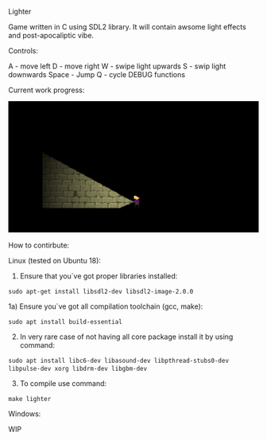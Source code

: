 Lighter

Game written in C using SDL2 library.
It will contain awsome light effects and post-apocaliptic vibe.

Controls:

A - move left
D - move right
W - swipe light upwards
S - swip light downwards
Space - Jump
Q - cycle DEBUG functions


Current work progress:

![A test image](screenshot.gif)

How to contirbute:

Linux (tested on Ubuntu 18):

1) Ensure that you`ve got proper libraries installed:

```
sudo apt-get install libsdl2-dev libsdl2-image-2.0.0 
```

1a) Ensure you`ve got all compilation toolchain (gcc, make):

```
sudo apt install build-essential
```

2) In very rare case of not having all core package install it by using command:

```
sudo apt install libc6-dev libasound-dev libpthread-stubs0-dev libpulse-dev xorg libdrm-dev libgbm-dev
```

3) To compile use command:

```
make lighter
```

Windows: 

WIP
